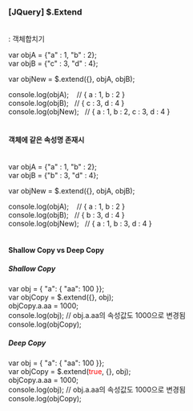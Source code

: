 <h3>[JQuery] $.Extend</h3><br>
: 객체합치기 <br>

var objA = {"a" : 1, "b" : 2};<br>
var objB = {"c" : 3, "d" : 4};<br>

var objNew = $.extend({}, objA, objB);<br>

console.log(objA); &nbsp;&nbsp; // { a : 1, b : 2 }<br>
console.log(objB);&nbsp;&nbsp; // { c : 3, d : 4 }<br>
console.log(objNew);&nbsp;&nbsp; // { a : 1, b : 2, c : 3, d : 4 }<br><br>

<h4>객체에 같은 속성명 존재시</h4><br>
var objA = {"a" : 1, "b" : 2};<br>
var objB = {"b" : 3, "d" : 4};<br>

var objNew = $.extend({}, objA, objB);<br>

console.log(objA); &nbsp;&nbsp; // { a : 1, b : 2 }<br>
console.log(objB);&nbsp;&nbsp; // { b : 3, d : 4 }<br>
console.log(objNew);&nbsp;&nbsp; // { a : 1, b : 3, d : 4 }<br><br>

<h4>Shallow Copy vs Deep Copy</h4>

<h5>Shallow Copy</h5>
var obj = { "a": { "aa": 100 }};<br>  
var objCopy = $.extend({}, obj);<br>  
objCopy.a.aa = 1000;<br>
console.log(obj);  // obj.a.aa의 속성값도 1000으로 변경됨 <br>     
console.log(objCopy); <br> 

<h5>Deep Copy</h5>
var obj = { "a": { "aa": 100 }};<br>  
var objCopy = $.extend(<span style="color:red">true</span>, {}, obj);<br>  
objCopy.a.aa = 1000;<br>
console.log(obj);  // obj.a.aa의 속성값도 1000으로 변경됨 <br>     
console.log(objCopy); <br> 

